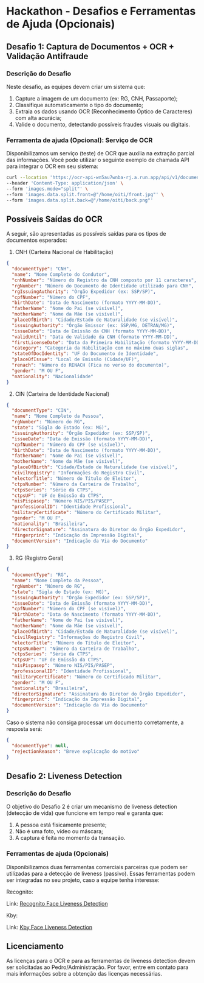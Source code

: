 
# Hackathon - Desafios e Ferramentas de Ajuda (Opcionais)

## Desafio 1: Captura de Documentos + OCR + Validação Antifraude

### Descrição do Desafio
Neste desafio, as equipes devem criar um sistema que:
1. Capture a imagem de um documento (ex: RG, CNH, Passaporte);
2. Classifique automaticamente o tipo do documento;
3. Extraia os dados usando OCR (Reconhecimento Óptico de Caracteres) com alta acurácia;
4. Valide o documento, detectando possíveis fraudes visuais ou digitais.

### Ferramenta de ajuda (Opcional): Serviço de OCR

Disponibilizamos um serviço (teste) de OCR que auxilia na extração parcial das informações. Você pode utilizar o seguinte exemplo de chamada API para integrar o OCR em seu sistema:

```bash
curl --location 'https://ocr-api-wn5au7wnba-rj.a.run.app/api/v1/documents/process-file' \
--header 'Content-Type: application/json' \
--form 'images.mode="split"' \
--form 'images.data.split.front=@"/home/oiti/front.jpg"' \
--form 'images.data.split.back=@"/home/oiti/back.png"'
```


## Possíveis Saídas do OCR

A seguir, são apresentadas as possíveis saídas para os tipos de documentos esperados:

1. CNH (Carteira Nacional de Habilitação)
```json
{
  "documentType": "CNH",
  "name": "Nome Completo do Condutor",
  "cnhNumber": "Número do Registro da CNH composto por 11 caracteres",
  "rgNumber": "Número do Documento de Identidade utilizado para CNH",
  "rgIssuingAuthority": "Órgão Expedidor (ex: SSP/SP)",
  "cpfNumber": "Número do CPF",
  "birthDate": "Data de Nascimento (formato YYYY-MM-DD)",
  "fatherName": "Nome do Pai (se visível)",
  "motherName": "Nome da Mãe (se visível)",
  "placeOfBirth": "Cidade/Estado de Naturalidade (se visível)",
  "issuingAuthority": "Órgão Emissor (ex: SSP/MG, DETRAN/MG)",
  "issueDate": "Data de Emissão da CNH (formato YYYY-MM-DD)",
  "validUntil": "Data de Validade da CNH (formato YYYY-MM-DD)",
  "firstLicenseDate": "Data da Primeira Habilitação (formato YYYY-MM-DD)",
  "category": "Categoria da Habilitação com no máximo duas siglas",
  "stateOfDocIdentity": "UF do Documento de Identidade",
  "placeOfIssue": "Local de Emissão (Cidade/UF)",
  "renach": "Número do RENACH (Fica no verso do documento)",
  "gender": "M OU F",
  "nationality": "Nacionalidade"
}
```

2. CIN (Carteira de Identidade Nacional)
```json
{
  "documentType": "CIN",
  "name": "Nome Completo da Pessoa",
  "rgNumber": "Número do RG",
  "state": "Sigla do Estado (ex: MG)",
  "issuingAuthority": "Órgão Expedidor (ex: SSP/SP)",
  "issueDate": "Data de Emissão (formato YYYY-MM-DD)",
  "cpfNumber": "Número do CPF (se visível)",
  "birthDate": "Data de Nascimento (formato YYYY-MM-DD)",
  "fatherName": "Nome do Pai (se visível)",
  "motherName": "Nome da Mãe (se visível)",
  "placeOfBirth": "Cidade/Estado de Naturalidade (se visível)",
  "civilRegistry": "Informações do Registro Civil",
  "electorTitle": "Número do Título de Eleitor",
  "ctpsNumber": "Número da Carteira de Trabalho",
  "ctpsSeries": "Série da CTPS",
  "ctpsUF": "UF de Emissão da CTPS",
  "nisPispasep": "Número NIS/PIS/PASEP",
  "professionalID": "Identidade Profissional",
  "militaryCertificate": "Número do Certificado Militar",
  "gender": "M OU F",
  "nationality": "Brasileira",
  "directorSignature": "Assinatura do Diretor do Órgão Expedidor",
  "fingerprint": "Indicação da Impressão Digital",
  "documentVersion": "Indicação da Via do Documento"
}
```

3. RG (Registro Geral)
```json
{
  "documentType": "RG",
  "name": "Nome Completo da Pessoa",
  "rgNumber": "Número do RG",
  "state": "Sigla do Estado (ex: MG)",
  "issuingAuthority": "Órgão Expedidor (ex: SSP/SP)",
  "issueDate": "Data de Emissão (formato YYYY-MM-DD)",
  "cpfNumber": "Número do CPF (se visível)",
  "birthDate": "Data de Nascimento (formato YYYY-MM-DD)",
  "fatherName": "Nome do Pai (se visível)",
  "motherName": "Nome da Mãe (se visível)",
  "placeOfBirth": "Cidade/Estado de Naturalidade (se visível)",
  "civilRegistry": "Informações do Registro Civil",
  "electorTitle": "Número do Título de Eleitor",
  "ctpsNumber": "Número da Carteira de Trabalho",
  "ctpsSeries": "Série da CTPS",
  "ctpsUF": "UF de Emissão da CTPS",
  "nisPispasep": "Número NIS/PIS/PASEP",
  "professionalID": "Identidade Profissional",
  "militaryCertificate": "Número do Certificado Militar",
  "gender": "M OU F",
  "nationality": "Brasileira",
  "directorSignature": "Assinatura do Diretor do Órgão Expedidor",
  "fingerprint": "Indicação da Impressão Digital",
  "documentVersion": "Indicação da Via do Documento"
}
```

Caso o sistema não consiga processar um documento corretamente, a resposta será:
```json
{
  "documentType": null,
  "rejectionReason": "Breve explicação do motivo"
}
```


## Desafio 2: Liveness Detection

### Descrição do Desafio
O objetivo do Desafio 2 é criar um mecanismo de liveness detection (detecção de vida) que funcione em tempo real e garanta que:
1. A pessoa está fisicamente presente;
2. Não é uma foto, vídeo ou máscara;
3. A captura é feita no momento da transação.

### Ferramentas de ajuda (Opcionais)

Disponibilizamos duas ferramentas comerciais parceiras que podem ser utilizadas para a detecção de liveness (passivo). Essas ferramentas podem ser integradas no seu projeto, caso a equipe tenha interesse:

Recognito:

Link: [Recognito Face Liveness Detection](https://github.com/recognito-vision/Linux-FaceRecognition-FaceLivenessDetection/tree/main/LivenessDetection-Demo)

Kby:

Link: [Kby Face Liveness Detection](https://github.com/kby-ai/FaceLivenessDetection-Docker)


## Licenciamento

As licenças para o OCR e para as ferramentas de liveness detection devem ser solicitadas ao Pedro/Administração. Por favor, entre em contato para mais informações sobre a obtenção das licenças necessárias.
